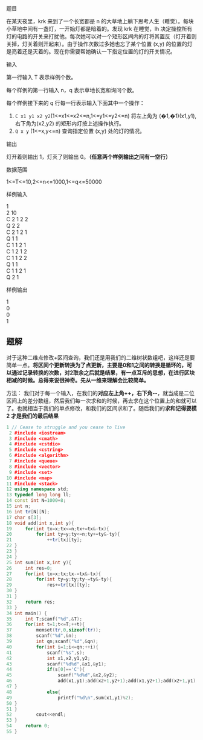 题目

在某天夜里，krk 来到了一个长宽都是 n 的大草地上躺下思考人生（睡觉）。每块小草地中间有一盏灯，一开始灯都是暗着的。发现 krk 在睡觉，lh 决定操控所有灯的电路的开关来打扰他。每次她可以对一个矩形区间内的灯将其置反（灯开着则关掉，灯关着则开起来）。由于操作次数过多她也忘了某个位置 (x,y) 的位置的灯是亮着还是灭着的。现在你需要帮她确认一下指定位置的灯的开关情况。

输入

第一行输入 T 表示样例个数。

每个样例的第一行输入 n，q 表示草地长宽和询问个数。

每个样例接下来的 q 行每一行表示输入下面其中一个操作：

1. `C x1 y1 x2 y2`(1<=x1<=x2<=n,1<=y1<=y2<=n) 将左上角为 (�1,�1)(x1,y1), 右下角为(x2,y2) 的矩形内灯按上述操作执行。
2. `Q x y` (1<=x,y<=n) 查询指定位置 (x,y) 处的灯的情况。

输出

灯开着则输出 1，灯灭了则输出 0。**（任意两个样例输出之间有一空行）**

数据范围

1<=T<=10,2<=n<=1000,1<=q<=50000

样例输入

1  
2 10  
C 2 1 2 2  
Q 2 2  
C 2 1 2 1  
Q 1 1  
C 1 1 2 1  
C 1 2 1 2  
C 1 1 2 2  
Q 1 1  
C 1 1 2 1  
Q 2 1

样例输出

1  
0  
0  
1

## 题解
对于这种二维点修改+区间查询，我们还是用我们的二维树状数组吧，这样还是要简单一点。**将区间个更新转换为了点更新，主要是0和1之间的转换是循环的，可以通过记录转换的次数，对2取余之后就是结果，有一点互斥的思想，在进行区块相减的时候。总得来说很神奇。先从一维来理解会比较简单。**

方法：
我们对于每一个输入，在我们的**对应左上角++，右下角--**，就当成是二位区间上的差分数组，然后我们每一次求和的时候，再去求在这个位置上的和就可以了。也就相当于我们的单点修改，和我们的区间求和了。随后我们的**求和记得要模 2 才是我们的最后结果**
```cpp
1 // Cease to struggle and you cease to live
 2 #include <iostream>
 3 #include <cmath>
 4 #include <cstdio>
 5 #include <cstring>
 6 #include <algorithm>
 7 #include <queue>
 8 #include <vector>
 9 #include <set>
10 #include <map>
11 #include <stack>
12 using namespace std;
13 typedef long long ll;
14 const int N=1000+8;
15 int n;
16 int tr[N][N];
17 char s[3];
18 void add(int x,int y){
19     for(int tx=x;tx<=n;tx+=tx&-tx){
20         for(int ty=y;ty<=n;ty+=ty&-ty){
21             ++tr[tx][ty];
22 }
23 }
24 }
25 int sum(int x,int y){
26     int res=0;
27     for(int tx=x;tx;tx-=tx&-tx){
28         for(int ty=y;ty;ty-=ty&-ty){
29             res+=tr[tx][ty];
30 }
31 }
32     return res;
33 }
34 int main() {
35     int T;scanf("%d",&T);
36     for(int t=1;t<=T;++t){
37         memset(tr,0,sizeof(tr));
38         scanf("%d",&n);
39         int qn;scanf("%d",&qn);
40         for(int i=1;i<=qn;++i){
41             scanf("%s",s);
42             int x1,x2,y1,y2;
43             scanf("%d%d",&x1,&y1);
44             if(s[0]=='C'){
45                 scanf("%d%d",&x2,&y2);
46                 add(x1,y1);add(x2+1,y2+1);add(x1,y2+1);add(x2+1,y1);
47 }
48             else{
49                 printf("%d\n",sum(x1,y1)%2);
50 }
51 }
52         cout<<endl;
53 }
54     return 0;
55 }
```